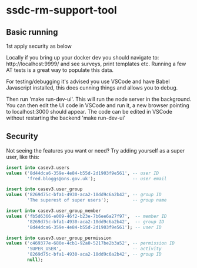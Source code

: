 # ssdc-rm-support-tool

## Basic running

1st apply security as below

Locally if you bring up your docker dev you should navigate to: http://localhost:9999/ and see surveys, 
print templates etc. Running a few AT tests is a great way to populate this data.

For testing/debugging it's advised you use VSCode and have Babel Javascript installed, this does cunning things
and allows you to debug.  

Then run 'make run-dev-ui'.  This will run the node server in the background.
You can then edit the UI code in VSCode and run it, a new browser pointing to localhost:3000 should appear.
The code can be edited in VSCode without restarting the backend 'make run-dev-ui'


## Security
Not seeing the features you want or need? Try adding yourself as a super user, like this:

```sql
insert into casev3.users
values ('8d44dca6-359e-4e84-b55d-2d1903f9e561', -- user ID
        'fred.bloggs@ons.gov.uk');              -- user email

insert into casev3.user_group
values ('8269d75c-bfa1-4930-aca2-10dd9c6a2b42', -- group ID
        'The superest of super users');         -- group name

insert into casev3.user_group_member
values ('fb5d6366-e009-46f2-b23e-7b6ee6a27f97',  -- member ID
        '8269d75c-bfa1-4930-aca2-10dd9c6a2b42',  -- group ID
        '8d44dca6-359e-4e84-b55d-2d1903f9e561'); -- user ID

insert into casev3.user_group_permission
values ('c469377e-680e-4cb1-92a0-5217be2b3a52', -- permission ID
        'SUPER_USER',                           -- activity
        '8269d75c-bfa1-4930-aca2-10dd9c6a2b42', -- group ID
        null);
```
